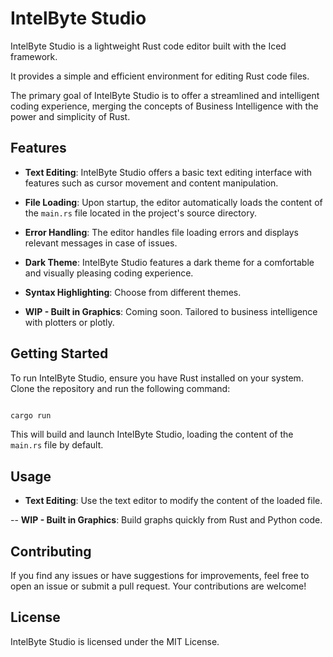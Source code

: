 # IntelByte Studio

IntelByte Studio is a lightweight Rust code editor built with the Iced framework. 

It provides a simple and efficient environment for editing Rust code files. 

The primary goal of IntelByte Studio is to offer a streamlined and intelligent coding experience, merging the concepts of Business Intelligence with the power and simplicity of Rust.

## Features

- **Text Editing**: IntelByte Studio offers a basic text editing interface with features such as cursor movement and content manipulation.

- **File Loading**: Upon startup, the editor automatically loads the content of the `main.rs` file located in the project's source directory.

- **Error Handling**: The editor handles file loading errors and displays relevant messages in case of issues.

- **Dark Theme**: IntelByte Studio features a dark theme for a comfortable and visually pleasing coding experience.

- **Syntax Highlighting**: Choose from different themes.

- **WIP - Built in Graphics**: Coming soon. Tailored to business intelligence with plotters or plotly.

## Getting Started

To run IntelByte Studio, ensure you have Rust installed on your system. Clone the repository and run the following command:

```bash

cargo run

```

This will build and launch IntelByte Studio, loading the content of the `main.rs` file by default.

## Usage

- **Text Editing**: Use the text editor to modify the content of the loaded file.

-- **WIP - Built in Graphics**: Build graphs quickly from Rust and Python code.

## Contributing

If you find any issues or have suggestions for improvements, feel free to open an issue or submit a pull request. Your contributions are welcome!

## License

IntelByte Studio is licensed under the MIT License.
